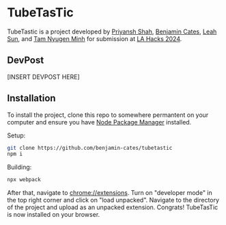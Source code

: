 # TubeTasTic

TubeTastic is a project developed by [Priyansh Shah](https://github.com/Priyansh4444), [Benjamin Cates](https://github.com/benjamin-cates), [Leah Sun](https://github.com/leahs4), and [Tam Nyugen Minh](https://github.com/ball2004244) for submission at [LA Hacks 2024](https://la-hacks-2024.devpost.com/).

## DevPost
[INSERT DEVPOST HERE]



## Installation
To install the project, clone this repo to somewhere permantent on your computer and ensure you have [Node Package Manager](https://docs.npmjs.com/downloading-and-installing-node-js-and-npm) installed.

Setup:
```bash
git clone https://github.com/benjamin-cates/tubetastic
npm i
```

Building:
```bash
npx webpack
```

After that, navigate to [chrome://extensions](chrome://extensions). Turn on "developer mode" in the top right corner and click on "load unpacked". Navigate to the directory of the project and upload as an unpacked extension. Congrats! TubeTasTic is now installed on your browser.
